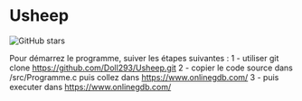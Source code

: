 # Usheep

![GitHub stars](https://img.shields.io/github/stars/Doll/Osheep.svg?style=social&label=Star)

Pour démarrez le programme, suiver les étapes suivantes :
	1 - utiliser git clone https://github.com/Doll293/Usheep.git
	2 - copier le code source dans /src/Programme.c puis collez dans https://www.onlinegdb.com/
	3 - puis executer dans https://www.onlinegdb.com/

